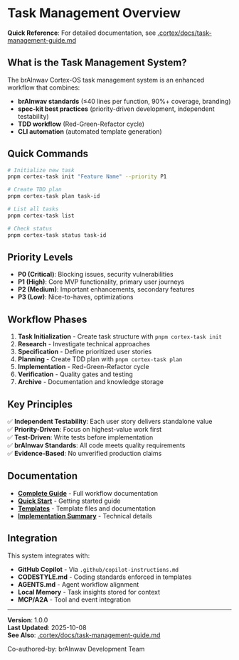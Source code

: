 # Task Management Overview

**Quick Reference**: For detailed documentation, see [.cortex/docs/task-management-guide.md](../.cortex/docs/task-management-guide.md)

## What is the Task Management System?

The brAInwav Cortex-OS task management system is an enhanced workflow that combines:
- **brAInwav standards** (≤40 lines per function, 90%+ coverage, branding)
- **spec-kit best practices** (priority-driven development, independent testability)
- **TDD workflow** (Red-Green-Refactor cycle)
- **CLI automation** (automated template generation)

## Quick Commands

```bash
# Initialize new task
pnpm cortex-task init "Feature Name" --priority P1

# Create TDD plan
pnpm cortex-task plan task-id

# List all tasks
pnpm cortex-task list

# Check status
pnpm cortex-task status task-id
```

## Priority Levels

- **P0 (Critical)**: Blocking issues, security vulnerabilities
- **P1 (High)**: Core MVP functionality, primary user journeys
- **P2 (Medium)**: Important enhancements, secondary features
- **P3 (Low)**: Nice-to-haves, optimizations

## Workflow Phases

1. **Task Initialization** - Create task structure with `pnpm cortex-task init`
2. **Research** - Investigate technical approaches
3. **Specification** - Define prioritized user stories
4. **Planning** - Create TDD plan with `pnpm cortex-task plan`
5. **Implementation** - Red-Green-Refactor cycle
6. **Verification** - Quality gates and testing
7. **Archive** - Documentation and knowledge storage

## Key Principles

✅ **Independent Testability**: Each user story delivers standalone value  
✅ **Priority-Driven**: Focus on highest-value work first  
✅ **Test-Driven**: Write tests before implementation  
✅ **brAInwav Standards**: All code meets quality requirements  
✅ **Evidence-Based**: No unverified production claims  

## Documentation

- **[Complete Guide](../.cortex/docs/task-management-guide.md)** - Full workflow documentation
- **[Quick Start](../.cortex/QUICKSTART-TASK-MANAGEMENT.md)** - Getting started guide
- **[Templates](../.cortex/templates/)** - Template files and documentation
- **[Implementation Summary](../tasks/spec-kit-integration-summary.md)** - Technical details

## Integration

This system integrates with:
- **GitHub Copilot** - Via `.github/copilot-instructions.md`
- **CODESTYLE.md** - Coding standards enforced in templates
- **AGENTS.md** - Agent workflow alignment
- **Local Memory** - Task insights stored for context
- **MCP/A2A** - Tool and event integration

---

**Version**: 1.0.0  
**Last Updated**: 2025-10-08  
**See Also**: [.cortex/docs/task-management-guide.md](../.cortex/docs/task-management-guide.md)

Co-authored-by: brAInwav Development Team

